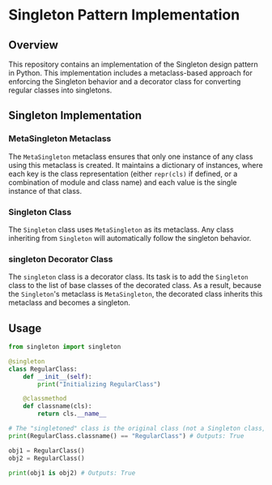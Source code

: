 # Singleton Pattern Implementation

## Overview

This repository contains an implementation of the Singleton design pattern in Python. This implementation includes a metaclass-based approach for enforcing the Singleton behavior and a decorator class for converting regular classes into singletons.

## Singleton Implementation

### MetaSingleton Metaclass

The `MetaSingleton` metaclass ensures that only one instance of any class using this metaclass is created. It maintains a dictionary of instances, where each key is the class representation (either `repr(cls)` if defined, or a combination of module and class name) and each value is the single instance of that class.

### Singleton Class

The `Singleton` class uses `MetaSingleton` as its metaclass. Any class inheriting from `Singleton` will automatically follow the singleton behavior.

### singleton Decorator Class

The `singleton` class is a decorator class. Its task is to add the `Singleton` class to the list of base classes of the decorated class. As a result, because the `Singleton`'s metaclass is `MetaSingleton`, the decorated class inherits this metaclass and becomes a singleton.

## Usage

```python
from singleton import singleton

@singleton
class RegularClass:
    def __init__(self):
        print("Initializing RegularClass")

    @classmethod
    def classname(cls):
        return cls.__name__

# The "singletoned" class is the original class (not a Singleton class, not a function, etc.)
print(RegularClass.classname() == "RegularClass") # Outputs: True

obj1 = RegularClass()
obj2 = RegularClass()

print(obj1 is obj2) # Outputs: True